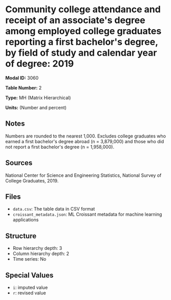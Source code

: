 # Community college attendance and receipt of an associate's degree among employed college graduates reporting a first bachelor's degree, by field of study and calendar year of degree: 2019

**Modal ID:** 3060

**Table Number:** 2

**Type:** MH (Matrix Hierarchical)

**Units:** (Number and percent)

## Notes

Numbers are rounded to the nearest 1,000. Excludes college graduates who earned a first bachelor's degree abroad (n = 3,879,000) and those who did not report a first bachelor's degree (n = 1,958,000).

## Sources

National Center for Science and Engineering Statistics, National Survey of College Graduates, 2019.

## Files

- `data.csv`: The table data in CSV format
- `croissant_metadata.json`: ML Croissant metadata for machine learning applications

## Structure

- Row hierarchy depth: 3
- Column hierarchy depth: 2
- Time series: No

## Special Values

- `i`: imputed value
- `r`: revised value
